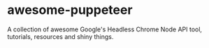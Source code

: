 # awesome-puppeteer
A collection of awesome Google's Headless Chrome Node API tool, tutorials, resources and shiny things.

